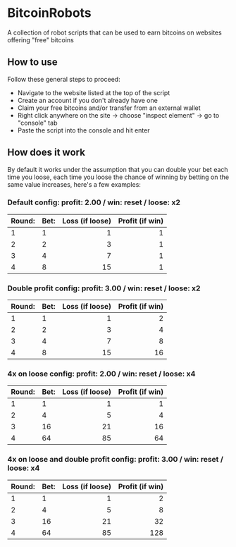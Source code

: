# BitcoinRobots
A collection of robot scripts that can be used to earn bitcoins on websites offering "free" bitcoins

## How to use
Follow these general steps to proceed:
* Navigate to the website listed at the top of the script
* Create an account if you don't already have one
* Claim your free bitcoins and/or transfer from an external wallet
* Right click anywhere on the site -> choose "inspect element" -> go to "console" tab
* Paste the script into the console and hit enter

## How does it work
By default it works under the assumption that you can double your bet each time you loose, each time you loose the chance of winning by betting on the same value increases, here's a few examples:

### Default config: profit: 2.00 / win: reset / loose: x2
| Round:        | Bet:    | Loss (if loose) | Profit (if win) |
| ------------- | ------- | ---------------:| ---------------:|
| 1             | 1       | 1               | 1               |
| 2             | 2       | 3               | 1               |  
| 3             | 4       | 7               | 1               |   
| 4             | 8       | 15              | 1               |  

### Double profit config: profit: 3.00 / win: reset / loose: x2
| Round:        | Bet:    | Loss (if loose) | Profit (if win) |
| ------------- | ------- | ---------------:| ---------------:|
| 1             | 1       | 1               | 2               |
| 2             | 2       | 3               | 4               |  
| 3             | 4       | 7               | 8               |   
| 4             | 8       | 15              | 16              | 

### 4x on loose config: profit: 2.00 / win: reset / loose: x4
| Round:        | Bet:    | Loss (if loose) | Profit (if win) |
| ------------- | ------- | ---------------:| ---------------:|
| 1             | 1       | 1               | 1               |
| 2             | 4       | 5               | 4               |  
| 3             | 16      | 21              | 16              |   
| 4             | 64      | 85              | 64              | 

### 4x on loose and double profit config: profit: 3.00 / win: reset / loose: x4
| Round:        | Bet:    | Loss (if loose) | Profit (if win) |
| ------------- | ------- | ---------------:| ---------------:|
| 1             | 1       | 1               | 2               |
| 2             | 4       | 5               | 8               |  
| 3             | 16      | 21              | 32              |   
| 4             | 64      | 85              | 128             | 
